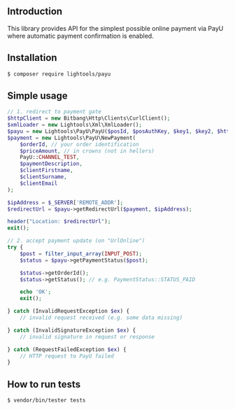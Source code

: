 ## Introduction

This library provides API for the simplest possible online payment via PayU
where automatic payment confirmation is enabled.

## Installation

```sh
$ composer require lightools/payu
```

## Simple usage

```php
// 1. redirect to payment gate
$httpClient = new Bitbang\Http\Clients\CurlClient();
$xmlLoader = new Lightools\Xml\XmlLoader();
$payu = new Lightools\PayU\PayU($posId, $posAuthKey, $key1, $key2, $httpClient, $xmlLoader);
$payment = new Lightools\PayU\NewPayment(
    $orderId, // your order identification
    $priceAmount, // in crowns (not in hellers)
    PayU::CHANNEL_TEST,
    $paymentDescription,
    $clientFirstname,
    $clientSurname,
    $clientEmail
);

$ipAddress = $_SERVER['REMOTE_ADDR'];
$redirectUrl = $payu->getRedirectUrl($payment, $ipAddress);

header("Location: $redirectUrl");
exit();

// 2. accept payment update (on "UrlOnline")
try {
    $post = filter_input_array(INPUT_POST);
    $status = $payu->getPaymentStatus($post);

    $status->getOrderId();
    $status->getStatus(); // e.g. PaymentStatus::STATUS_PAID

    echo 'OK';
    exit();

} catch (InvalidRequestException $ex) {
    // invalid request received (e.g. some data missing)

} catch (InvalidSignatureException $ex) {
    // invalid signature in request or response

} catch (RequestFailedException $ex) {
    // HTTP request to PayU failed
}
```

## How to run tests

```sh
$ vendor/bin/tester tests
```

